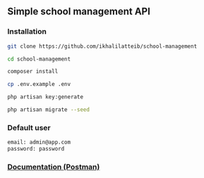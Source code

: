 
## Simple school management API


### Installation

```bash
git clone https://github.com/ikhalilatteib/school-management
```

```bash
cd school-management
```
```bash
composer install
```
```bash
cp .env.example .env
```
```bash
php artisan key:generate
```
```bash
php artisan migrate --seed
```

### Default user

```bash
email: admin@app.com
password: password
```



### [Documentation (Postman)](https://go.postman.co/workspace/My-Workspace~26bdd2fd-acfa-4dbd-8654-85344456745a/collection/15241659-4373c8fa-bfdd-4e88-8800-f21b8063d881?action=share&creator=15241659)
